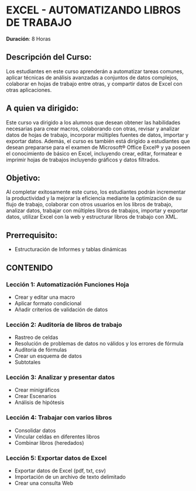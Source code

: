# EXCEL - AUTOMATIZANDO LIBROS DE TRABAJO

**Duración**: 8 Horas 

## Descripción del Curso:

Los estudiantes en este curso aprenderán a automatizar tareas comunes, aplicar técnicas de análisis avanzadas a conjuntos de datos complejos, colaborar en hojas de trabajo entre otras, y compartir datos de Excel con otras aplicaciones.

## A quien va dirigido:

Este curso va dirigido a los alumnos que desean obtener las habilidades necesarias para crear macros, colaborando con otras, revisar y analizar datos de hojas de trabajo, incorporar múltiples fuentes de datos, importar y exportar datos. Además, el curso es también está dirigido a estudiantes que desean prepararse para el examen de Microsoft® Office Excel® y ya poseen el conocimiento de básico en Excel, incluyendo crear, editar, formatear e imprimir hojas de trabajos incluyendo gráficos y datos filtrados.

## Objetivo:

Al completar exitosamente este curso, los estudiantes podrán incrementar la productividad y la mejorar la eficiencia mediante la optimización de su flujo de trabajo, colaborar con otros usuarios en los libros de trabajo, analizar datos, trabajar con múltiples libros de trabajos, importar y exportar datos, utilizar Excel con la web y estructurar libros de trabajo con XML.

## Prerrequisito:

* Estructuración de Informes y tablas dinámicas

## CONTENIDO 

### Lección 1: Automatización Funciones Hoja

* Crear y editar una macro
* Aplicar formato condicional
* Añadir criterios de validación de datos
  
### Lección 2: Auditoría de libros de trabajo

* Rastreo de celdas
* Resolución de problemas de datos no válidos y los errores de
fórmula
* Auditoria de fórmulas
* Crear un esquema de datos
* Subtotales

### Lección 3: Analizar y presentar datos

* Crear minigráficos
* Crear Escenarios
* Análisis de hipótesis

### Lección 4: Trabajar con varios libros

* Consolidar datos
* Vincular celdas en diferentes libros
* Combinar libros (heredados)
  
### Lección 5: Exportar datos de Excel

* Exportar datos de Excel (pdf, txt, csv)
* Importación de un archivo de texto delimitado
* Crear una consulta Web
